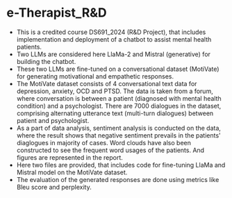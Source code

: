 # e-Therapist_R&D
- This is a credited course DS691_2024 (R&D Project), that includes implementation and deployment of a chatbot to assist mental health patients.
- Two LLMs are considered here LlaMa-2 and Mistral (generative) for building the chatbot.
- These two LLMs are fine-tuned on a conversational dataset (MotiVate) for generating motivational and empathetic responses.
- The MotiVate dataset consists of 4 conversational text data for depression, anxiety, OCD and PTSD. The data is taken from a forum, where conversation is between a patient (diagnosed with mental health condition) and a psychologist. There are 7000 dialogues in the dataset, comprising alternating utterance text (multi-turn dialogues) between patient and psychologist.
- As a part of data analysis, sentiment analysis is conducted on the data, where the result shows that negative sentiment prevails in the patients' diaglogues in majority of cases. Word clouds have also been constructed to see the frequent word usages of the patients. And figures are represented in the report.
- Here two files are provided, that includes code for fine-tuning LlaMa and Mistral model on the MotiVate dataset.
- The evaluation of the generated responses are done using metrics like Bleu score and perplexity.
